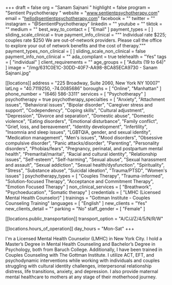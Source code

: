 +++
draft = false
org = "Sanam Sajnani "
highlight = false
program = "Sentient Psychotherapy "
website = "www.sentientpsychotherapy.com"
email = "hello@sentientpsychotherapy.com"
facebook = ""
twitter = ""
instagram = "@SentientPsychotherapy"
linkedin = ""
youtube = ""
tiktok = ""
medium = ""
best_way_to_contact = [ "Email" ]
payment_types = [ ]
sliding_scale_clinical = true
payment_info_clinical = """
Individual rate $225; couples rate $250
We are out-of-network providers. Please call the office to explore your out of network benefits and the cost of therapy."""
payment_types_non_clinical = [ ]
sliding_scale_non_clinical = false
payment_info_non_clinical = ""
ada_compliant = true
telehealth = "Yes"
tags = [ "individual" ]
client_requirements = ""
age_groups = [ "Adults (19 to 64)" ]
image = "/img/631C0E1C-30DD-40F7-AA98-8CA85ECA9730 - Sanam Sajnani.jpg"

[[locations]]
address = "225 Broadway, Suite 2060, New York NY 10007"
latLng = "40.7119250, -74.0085686"
boroughs = [ "Online", "Manhattan" ]
phone_number = "(646) 586-3311"
services = [ "Psychotherapy" ]
psychotherapy = true
psychotherapy_specialties = [
  "Anxiety",
  "Attachment issues",
  "Behavioral issues",
  "Bipolar disorder",
  "Caregiver stress and support",
  "Codependency",
  "Coping skills",
  "Cultural adjustment",
  "Depression",
  "Divorce and separation",
  "Domestic abuse",
  "Domestic violence",
  "Eating disorders",
  "Emotional disturbance",
  "Family conflict",
  "Grief, loss, and bereavement",
  "Identity development",
  "Infertility",
  "Insomnia and sleep issues",
  "LGBTQIA, gender, and sexual identity",
  "Medication management",
  "Men's issues",
  "Mood disorders",
  "Obsessive compulsive disorder",
  "Panic attacks/disorder",
  "Parenting",
  "Personality disorders",
  "Phobias/fears",
  "Pregnancy, perinatal, and postpartum mental health",
  "Premarital/marital",
  "Racial and cultural identity",
  "Relationship issues",
  "Self-esteem",
  "Self-harming",
  "Sexual abuse",
  "Sexual harassment and assault",
  "Sexual addiction",
  "Sexual health/dysfunction",
  "Spirituality",
  "Stress",
  "Substance abuse",
  "Suicidal ideation",
  "Trauma/PTSD",
  "Women's issues"
]
psychotherapy_types = [
  "Couples Therapy",
  "Trauma-informed",
  "Solution-focused Therapy",
  "Acceptance and Commitment Therapy",
  "Emotion Focused Therapy"
]
non_clinical_services = [ "Breathwork", "Psychoeducation", "Somatic therapy" ]
credentials = [ "LMHC (Licensed Mental Health Counselor)" ]
trainings = "Gottman Institute - Couples Counseling Training"
languages = [ "English" ]
new_clients = "Yes"
new_clients_detail = ""
parking = "No"
staff_gender = [ "Female" ]

  [[locations.public_transportation]]
  transport_option = "A/C/J/Z/4/5/N/R/W"

  [[locations.hours_of_operation]]
  day_hours = "Mon-Sat"
+++

I'm a Licensed Mental Health Counselor (LMHC) in New York City. I hold a Master’s Degree in Mental Health Counseling and Bachelor’s Degree in Psychology, both from Baruch College. Additionally, I have been trained in Couples Counseling with The Gottman Institute. I utilize ACT, EFT, and psychodynamic interventions while working with individuals and couples struggling with cultural identity challenges, interpersonal relationship distress, life transitions, anxiety, and depression. I also provide maternal mental healthcare to mothers at any stage of their motherhood journey. 
